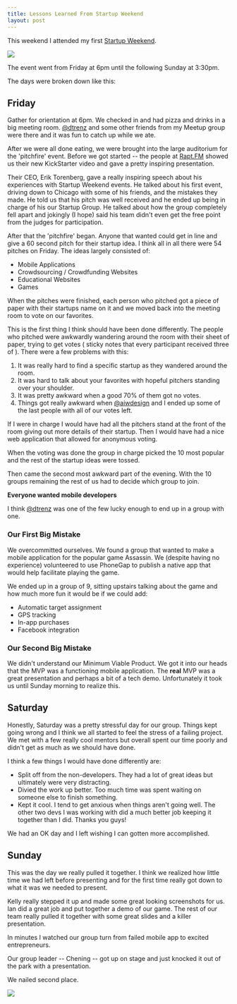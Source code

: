 ```yaml
---
title: Lessons Learned From Startup Weekend
layout: post
---
```


This weekend I attended my first <a href="http://annarbor.startupweekend.org/">Startup Weekend</a>.

<div class="img-wrap"><img src="{{ site_url }}/images/startup_weekend.jpg" /></div>

The event went from Friday at 6pm until the following Sunday at 3:30pm.

The days were broken down like this:

## Friday

Gather for orientation at 6pm. We checked in and had pizza and drinks in a big meeting room. <a href="http://www.twitter.com/dtrenz">@dtrenz</a> and some other friends from my Meetup group were there and it was fun to catch up while we ate.

After we were all done eating, we were brought into the large auditorium for the 'pitchfire' event. Before we got started -- the people at <a href="http://rapt.fm/">Rapt.FM</a> showed us their new KickStarter video and gave a pretty inspiring presentation.

Their CEO, Erik Torenberg, gave a really inspiring speech about his experiences with Startup Weekend events. He talked about his first event, driving down to Chicago with some of his friends, and the mistakes they made. He told us that his pitch was well received and he ended up being in charge of his our Startup Group. He talked about how the group completely fell apart and jokingly (I hope) said his team didn't even get the free point from the judges for participation.

After that the 'pitchfire' began. Anyone that wanted could get in line and give a 60 second pitch for their startup idea. I think all in all there were 54 pitches on Friday. The ideas largely consisted of:

+ Mobile Applications
+ Crowdsourcing / Crowdfunding Websites
+ Educational Websites
+ Games

When the pitches were finished, each person who pitched got a piece of paper with their startups name on it and we moved back into the meeting room to vote on our favorites.

This is the first thing I think should have been done differently. The people who pitched were awkwardly wandering around the room with their sheet of paper, trying to get votes ( sticky notes that every participant received three of ). There were a few problems with this:

1. It was really hard to find a specific startup as they wandered around the room.
2. It was hard to talk about your favorites with hopeful pitchers standing over your shoulder.
3. It was pretty awkward when a good 70% of them got no votes.
4. Things got really awkward when <a href="http://www.twitter.com/aiwdesign">@aiwdesign</a> and I ended up some of the last people with all of our votes left.

If I were in charge I would have had all the pitchers stand at the front of the room giving out more details of their startup. Then I would have had a nice web application that allowed for anonymous voting.

When the voting was done the group in charge picked the 10 most popular and the rest of the startup ideas were tossed.

Then came the second most awkward part of the evening. With the 10 groups remaining the rest of us had to decide which group to join.

**Everyone wanted mobile developers**

I think <a href="http://www.twitter.com/dtrenz">@dtrenz</a> was one of the few lucky enough to end up in a group with one.

<h3>Our First Big Mistake</h3>

We overcommitted ourselves. We found a group that wanted to make a mobile application for the popular game Assassin. We (despite having no experience) volunteered to use PhoneGap to publish a native app that would help facilitate playing the game.

We ended up in a group of 9, sitting upstairs talking about the game and how much more fun it would be if we could add:

+ Automatic target assignment
+ GPS tracking
+ In-app purchases
+ Facebook integration

<h3>Our Second Big Mistake</h3>

We didn't understand our Minimum Viable Product. We got it into our heads that the MVP was a functioning mobile application. The **real** MVP was a great presentation and perhaps a bit of a tech demo. Unfortunately it took us until Sunday morning to realize this.

## Saturday

Honestly, Saturday was a pretty stressful day for our group. Things kept going wrong and I think we all started to feel the stress of a failing project. We met with a few really cool mentors but overall spent our time poorly and didn't get as much as we should have done.

I think a few things I would have done differently are:

+ Split off from the non-developers. They had a lot of great ideas but ultimately were very distracting.
+ Divied the work up better. Too much time was spent waiting on someone else to finish something.
+ Kept it cool. I tend to get anxious when things aren't going well. The other two devs I was working with did a much better job keeping it together than I did. Thanks you guys!

We had an OK day and I left wishing I can gotten more accomplished.

## Sunday

This was the day we really pulled it together. I think we realized how little time we had left before presenting and for the first time really got down to what it was we needed to present.

Kelly really stepped it up and made some great looking screenshots for us. Ian did a great job and put together a demo of our game. The rest of our team really pulled it together with some great slides and a killer presentation.

In minutes I watched our group turn from failed mobile app to excited entrepreneurs.

Our group leader -- Chening -- got up on stage and just knocked it out of the park with a presentation.

We nailed second place.

<div class="img-wrap"><img src="{{ site_url }}/images/winners.jpg" /></div>
